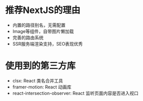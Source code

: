 # 推荐NextJS的理由

- 内置的路径别名，无需配置
- Image等组件，自带图片懒加载
- 完善的路由系统
- SSR服务端渲染支持，SEO表现优秀

# 使用到的第三方库

- clsx: React 类名合并工具
- framer-motion: React 动画库
- react-intersection-observer: React 监听页面内容是否进入视口
